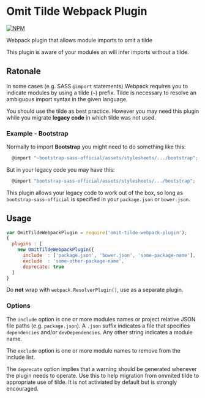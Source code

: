 # Omit Tilde Webpack Plugin

[![NPM](https://nodei.co/npm/omit-tilde-webpack-plugin.png)](http://github.com/bholloway/omit-tilde-webpack-plugin)

Webpack plugin that allows module imports to omit a tilde

This plugin is aware of your modules an will infer imports without a tilde.

## Ratonale

In some cases (e.g. SASS `@import` statements) Webpack requires you to indicate modules by using a tilde (`~`) prefix. Tilde is necessary to resolve an ambiguous import syntax in the given language.

You should use the tilde as best practice. However you may need this plugin while you migrate **legacy code** in which tilde was not used.

### Example - Bootstrap

Normally to import **Bootstrap** you might need to do something like this:

```javascript
  @import "~bootstrap-sass-official/assets/stylesheets/.../bootstrap";
```

But in your legacy code you may have this:

```javascript
  @import "bootstrap-sass-official/assets/stylesheets/.../bootstrap";
```

This plugin allows your legacy code to work out of the box, so long as `bootstrap-sass-official` is specified in your `package.json` or `bower.json`.

## Usage

```javascript
var OmitTildeWebpackPlugin = require('omit-tilde-webpack-plugin');
{
  plugins : [
    new OmitTildeWebpackPlugin({
      include  : ['package.json', 'bower.json', 'some-package-name'],
      exclude  : 'some-other-package-name',
      deprecate: true
  ]
}
```

Do **not** wrap with `webpack.ResolverPlugin()`, use as a separate plugin.

### Options

The `include` option is one or more modules names or project relative JSON file paths (e.g. `package.json`). A `.json` suffix indicates a file that specifies `dependencies` and/or `devDependencies`. Any other string indicates a module name.

The `exclude` option is one or more module names to remove from the include list.

The `deprecate` option implies that a warning should be generated whenever the plugin needs to operate. Use this to help migration from ommited tilde to appropriate use of tilde. It is not activiated by default but is strongly encouraged.
